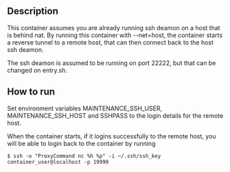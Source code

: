 Description
-----------

This container assumes you are already running ssh deamon on a host that is behind nat.
By running this container with --net=host, the container starts a reverse tunnel to a remote host,
that can then connect back to the host ssh deamon.

The ssh deamon is assumed to be running on port 22222, but that can be changed on entry.sh.

How to run
----------

Set environment variables MAINTENANCE_SSH_USER, MAINTENANCE_SSH_HOST and SSHPASS to the login details for the remote host.

When the container starts, if it logins successfully to the remote host, you will be able to login back to
the container by running

```
$ ssh -o "ProxyCommand nc %h %p" -i ~/.ssh/ssh_key container_user@localhost -p 19999

```
